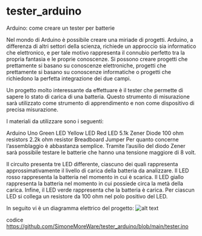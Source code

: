 # tester_arduino
Arduino: come creare un tester per batterie

Nel mondo di Arduino è possibile creare una miriade di progetti. Arduino, a differenza di altri settori della scienza, richiede un approccio sia informatico che elettronico, e per tale motivo rappresenta il connubio perfetto tra la propria fantasia e le proprie conoscenze. Si possono creare progetti che prettamente si basano su conoscenze elettroniche, progetti che prettamente si basano su conoscenze informatiche o progetti che richiedono la perfetta integrazione dei due campi.

Un progetto molto interessante da effettuare è il tester che permette di sapere lo stato di carica di una batteria. Questo strumento di misurazione sarà utilizzato come strumento di apprendimento e non come dispositivo di precisa misurazione.

I materiali da utilizzare sono i seguenti:

Arduino Uno
Green LED
Yellow LED
Red LED
5.1k Zener Diode
100 ohm resistors
2.2k ohm resistor
Breadboard
Jumper
Per quanto concerne l’assemblaggio è abbastanza semplice. Tramite l’ausilio del diodo Zener sarà possibile testare le batterie che hanno una tensione maggiore di 8 volt.

Il circuito presenta tre LED differente, ciascuno dei quali rappresenta approssimativamente il livello di carica della batteria da analizzare. Il LED rosso rappresenta la batteria nel momento in cui è scarica. Il LED giallo rappresenta la batteria nel momento in cui possiede circa la metà della carica. Infine, il LED verde rappresenta che la batteria è carica. Per ciascun LED si collega un resistore da 100 ohm nel polo positivo del LED.

In seguito vi è un diagramma elettrico del progetto:
![alt text](https://i0.wp.com/www.moreware.org/wp/wp-content/uploads/2020/01/Sesasnza-titolo.jpg?w=759&ssl=1)

codice https://github.com/SimoneMoreWare/tester_arduino/blob/main/tester.ino
